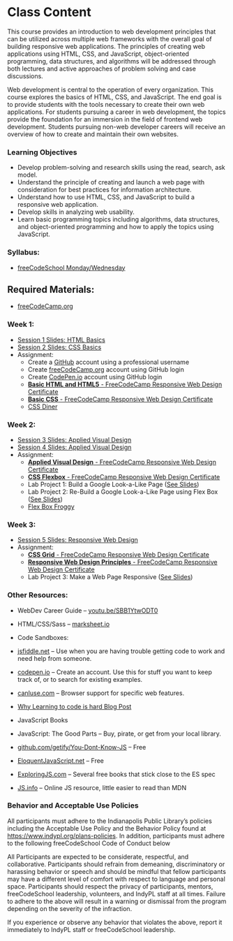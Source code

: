 # Class Content

This course provides an introduction to web development principles that can be utilized across multiple web frameworks with the overall goal of building responsive web applications. 
The principles of creating web applications using HTML, CSS, and JavaScript, object-oriented programming, data structures, and algorithms will be addressed through both lectures and active approaches of problem solving and case discussions.

Web development is central to the operation of every organization. This course explores the basics of HTML, CSS, and JavaScript. 
The end goal is to provide students with the tools necessary to create their own web applications. 
For students pursuing a career in web development, the topics provide the foundation for an immersion in the field of frontend web development. 
Students pursuing non-web developer careers will receive an overview of how to create and maintain their own websites.

### Learning Objectives

* Develop problem-solving and research skills using the read, search, ask model.
* Understand the principle of creating and launch a web page with consideration for best practices for information architecture.
* Understand how to use HTML, CSS, and JavaScript to build a responsive web application.
* Develop skills in analyzing web usability.
* Learn basic programming topics including algorithms, data structures, and object-oriented programming and how to apply the topics using JavaScript.

### Syllabus:
* [freeCodeSchool Monday/Wednesday](https://drive.google.com/open?id=1ES-esSU4196BJlh1fNFARSjTmp5i7Xqar3poSxPRuP0)

## Required Materials:
* [freeCodeCamp.org](https://freeCodeCamp.org)

### Week 1:
* [Session 1 Slides: HTML Basics](https://drive.google.com/open?id=1U2LdhLmG1A4qxNXCepvydOYfutEnd0E2XG4eI93nkag)
* [Session 2 Slides: CSS Basics](https://drive.google.com/open?id=1BWWSvYZvw9YTP4w_QPeOHymkkqX1k45WvckFVGg88w0)
* Assignment:
  * Create a [GitHub](https://github.com/) account using a professional username
  * Create [freeCodeCamp.org](https://www.freecodecamp.org) account using GitHub login
  * Create [CodePen.io](https://codepen.io/) account using GitHub login
  * [**Basic HTML and HTML5** - FreeCodeCamp Responsive Web Design Certificate](https://www.freecodecamp.org/learn/responsive-web-design/basic-html-and-html5/)
  * [**Basic CSS** - FreeCodeCamp Responsive Web Design Certificate](https://www.freecodecamp.org/learn/responsive-web-design/basic-css/)
  * [CSS Diner](https://flukeout.github.io/#)

### Week 2:
* [Session 3 Slides: Applied Visual Design](https://drive.google.com/open?id=1JM_TrmE09uytcPd6JGvEf-dR9GFzG-_C8pWhgWQVkD0)
* [Session 4 Slides: Applied Visual Design](https://drive.google.com/open?id=1_eirSgScrBz-LmnvkazJbjyeEjIYgv9H6Gj6zxmLJOE)
* Assignment:
  * [**Applied Visual Design** - FreeCodeCamp Responsive Web Design Certificate](https://www.freecodecamp.org/learn/responsive-web-design/applied-visual-design/)
  * [**CSS Flexbox** - FreeCodeCamp Responsive Web Design Certificate](https://www.freecodecamp.org/learn/responsive-web-design/css-flexbox/)
  * Lab Project 1: Build a Google Look-a-Like Page ([See Slides](https://docs.google.com/presentation/d/1JM_TrmE09uytcPd6JGvEf-dR9GFzG-_C8pWhgWQVkD0/edit#slide=id.g7ce1e87238_0_405))
  * Lab Project 2: Re-Build a Google Look-a-Like Page using Flex Box ([See Slides](https://docs.google.com/presentation/d/1_eirSgScrBz-LmnvkazJbjyeEjIYgv9H6Gj6zxmLJOE/edit#slide=id.g7ce1e87238_0_405))
  * [Flex Box Froggy](http://flexboxfroggy.com/)

### Week 3:
* [Session 5 Slides: Responsive Web Design](https://drive.google.com/open?id=1p508JCHHc7aidQ6mmy-SXA7tJtYKTwow4YIk9LC6mC0)
* Assignment:
  * [**CSS Grid** - FreeCodeCamp Responsive Web Design Certificate](https://www.freecodecamp.org/learn/responsive-web-design/css-grid/)
  * [**Responsive Web Design Principles** - FreeCodeCamp Responsive Web Design Certificate](https://www.freecodecamp.org/learn/responsive-web-design/responsive-web-design-principles/) 
  * Lab Project 3: Make a Web Page Responsive ([See Slides](https://docs.google.com/presentation/d/1p508JCHHc7aidQ6mmy-SXA7tJtYKTwow4YIk9LC6mC0/edit#slide=id.g7ce1e87238_0_405))

### Other Resources:
* WebDev Career Guide – [youtu.be/SBB1YtwODT0](https://youtu.be/SBB1YtwODT0)
* HTML/CSS/Sass – [marksheet.io](https://marksheet.io)

* Code Sandboxes:
 * [jsfiddle.net](https://jsfiddle.net) – Use when you are having trouble getting code to work and
need help from someone.
 * [codepen.io](https://codepen.io) – Create an account. Use this for stuff you want to keep track of, or
to search for existing examples.
* [canIuse.com](https://canIuse.com) – Browser support for specific web features.
* [Why Learning to code is hard Blog Post](https://thinkful.com/blog/why-learning-to-code-is-so-damn-hard)

* JavaScript Books

 * JavaScript: The Good Parts – Buy, pirate, or get from your local library.
 * [github.com/getify/You-Dont-Know-JS](https://github.com/getify/You-Dont-Know-JS) – Free
 * [EloquentJavaScript.net](https://EloquentJavaScript.net) – Free
 * [ExploringJS.com](https://ExploringJS.com) – Several free books that stick close to the ES spec
 * [JS.info](https://JS.info) – Online JS resource, little easier to read than MDN

### Behavior and Acceptable Use Policies
   All participants must adhere to the Indianapolis Public Library’s policies including the Acceptable Use Policy and the Behavior Policy found at https://www.indypl.org/plans-policies.
   In addition, participants must adhere to the following freeCodeSchool Code of Conduct below
   
   
   All Participants are expected to be considerate, respectful, and collaborative. Participants should refrain from demeaning, discriminatory or harassing behavior or speech and should be mindful that fellow participants may have a different level of comfort with respect to language and personal space. Participants should respect the privacy of participants, mentors, freeCodeSchool leadership, volunteers, and IndyPL staff at all times. Failure to adhere to the above will result in a warning or dismissal from the program depending on the severity of the infraction. 
   
   If you experience or observe any behavior that violates the above, report it immediately to IndyPL staff or freeCodeSchool leadership.
